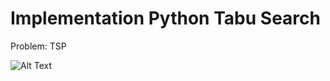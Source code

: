 # Implementation Python Tabu Search

Problem: TSP

![Alt Text](https://www.researchgate.net/profile/Gexiang-Zhang/publication/266480950/figure/fig5/AS:392194872627208@1470517952853/Pseudocode-algorithm-for-tabu-search.png)


